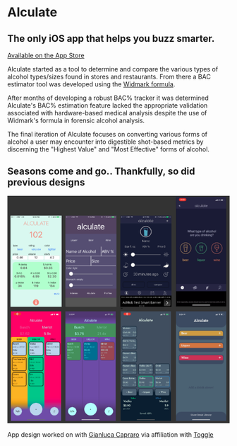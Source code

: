 # Alculate
## The only iOS app that helps you buzz smarter.

[Available on the App Store](https://apps.apple.com/us/app/alculate/id1480777005)

Alculate started as a tool to determine and compare the various types of alcohol types/sizes found in stores and restaurants. From there a BAC estimator tool was developed using the [Widmark formula](https://www.google.com/search?q=widmark+formula&oq=widmark+formula&aqs=chrome.0.0l8.3298j0j7&sourceid=chrome&ie=UTF-8).

After months of developing a robust BAC% tracker it was determined Alculate's BAC% estimation feature lacked the appropriate validation associated with hardware-based medical analysis despite the use of Widmark's formula in forensic alcohol analysis.

The final iteration of Alculate focuses on converting various forms of alcohol a user may encounter into digestible shot-based metrics by discerning the "Highest Value" and "Most Effective" forms of alcohol.

## Seasons come and go.. Thankfully, so did previous designs
![DesignChanges](https://github.com/maxrgnt/Alculate/blob/master/DesignChanges.png)

App design worked on with [Gianluca Capraro](https://github.com/gmcapra) via affiliation with [Toggle](https://www.toggle.llc/)
